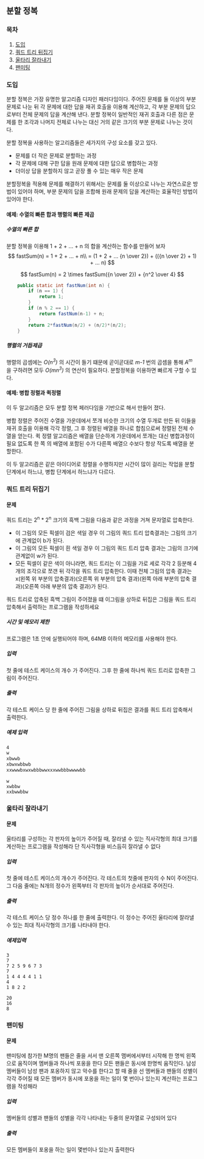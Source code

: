 ## 분할 정복

### 목차

1. [도입](#도입)
2. [쿼드 트리 뒤집기](#쿼드-트리-뒤집기)
3. [울타리 잘라내기](#울타리-잘라내기)
4. [팬미팅](#팬미팅)

### 도입

분할 정복은 가장 유명한 알고리즘 디자인 패러다임이다. 주어진 문제를 둘 이상의 부분 문제로 나눈 뒤 각 문제에 대한 답을 재귀 호출을 이용해 계산하고, 각 부분 문제의 답으로부터 전체 문제의 답을 계산해 낸다. 분할 정복이 일반적인 재귀 호출과 다른 점은 문제를 한 조각과 나머지 전체로 나누는 대신 거의 같은 크기의 부분 문제로 나누는 것이다. 

분할 정복을 사용하는 알고리즘들은 세가지의 구성 요소를 갖고 있다.

- 문제를 더 작은 문제로 분할하는 과정
- 각 문제에 대해 구한 답을 원래 문제에 대한 답으로 병합하는 과정
- 더이상 답을 분할하지 않고 곧장 풀 수 있는 매우 작은 문제

분할정복을 적용해 문제를 해결하기 위해서는 문제를 둘 이상으로 나누는 자연스로운 방법이 있어야 하며, 부분 문제의 답을 조합해 원래 문제의 답을 계산하는 효율적인 방법이 있어야 한다.

#### 예제: 수열의 빠른 합과 행렬의 빠른 제곱

##### 수열의 빠른 합

분할 정복을 이용해 1 + 2 + ... + n 의 합을 계산하는 함수를 만들어 보자
$$
fastSum(n) = 1 + 2 + ... + n\\
					= (1 + 2 + ... {n \over 2}) + (({n \over 2} + 1) + ... n)
$$

$$
fastSum(n) = 2 \times fastSum({n \over 2}) + {n^2 \over 4}
$$

```java
    public static int fastNum(int n) {
        if (n == 1) {
            return 1;
        }
        if (n % 2 == 1) {
            return fastNum(n-1) + n;
        }
        return 2*fastNum(n/2) + (n/2)*(n/2);
    }
```

##### 행렬의 거듭제곱

행렬의 곱셈에는 *O(n<sup>3</sup>)* 의 시간이 들기 떄문에 곧이곧대로 *m-1* 번의 곱셈을 통해 *A<sup>m</sup>* 을 구하려면 모두 *O(mn<sup>3</sup>)* 의 연산이 필요하다. 분할정복을 이용하면 빠르게 구할 수 있다.

#### 예제: 병합 정렬과 퀵정렬

이 두 알고리즘은 모두 분할 정복 페러다임을 기반으로 해서 만들어 졌다.

병합 정렬은 주어진 수열을 가운데에서 쪼개 비슷한 크기의 수열 두개로 만든 뒤 이들을 재귀 호출을 이용해 각각 정렬, 그 후 정렬된 배열을 하나로 합침으로써 정렬된 전체 수열을 얻는다. 퀵 정렬 알고리즘은 배열을 단순하게 가운데에서 쪼개는 대신 병합과정이 필요 없도록 한 쪽 의 배열에 포함된 수가 다른쪽 배열으 수보다 항상 작도록 배열을 분할한다.

이 두 알고리즘은 같은 아이디어로 정렬을 수행하지만 시간이 많이 걸리는 작업을 분할 단계에서 하느냐, 병합 단계에서 하느냐가 다르다.

### 쿼드 트리 뒤집기

#### 문제

쿼드 트리는 2<sup>n</sup> * 2<sup>n</sup> 크기의 흑백 그림을 다음과 같은 과정을 거쳐 문자열로 압축한다.

- 이 그림의 모든 픽셀이 검은 색일 경우 이 그림의 쿼드 트리 압축결과는 그림의 크기에 관계없이 b가 된다.
- 이 그림의 모든 픽셀이 흰 색일 경우 이 그림의 쿼드 트리 압축 결과는 그림의 크기에 관계없이 w가 된다.
- 모든 픽셀이 같은 색이 아니라면, 쿼드 트리는 이 그림을 가로 세로 각각 2 등분해 4개의 조각으로 쪼갠 뒤 각각을 쿼드 트리 압축한다. 이때 전체 그림의 압축 결과는 x(왼쪽 위 부분의 압축결과)(오른쪽 위 부분의 압축 결과)(왼쪽 아래 부분의 압축 결과)(오른쪽 아래 부분의 압축 결과)가 된다.

쿼드 트리로 압축된 흑백 그림이 주어졌을 떄 이그림을 상하로 뒤집은 그림을 쿼드 트리 압축해서 출력하는 프로그램을 작성하세요

##### 시간 및 메모리 제한

프로그램은 1초 안에 실행되어야 하며, 64MB 이하의 메모리를 사용해야 한다.

##### 입력

첫 줄에 테스트 케이스의 개수 가 주어진다. 그후 한 줄에 하나씩 쿼드 트리로 압축한 그림이 주어진다. 

##### 출력

각 테스트 케이스 당 한 줄에 주어진 그림을 상하로 뒤집은 결과를 쿼드 트리 압축해서 출력한다. 

##### 예제 입력

```tex
4
w
xbwwb
xbwxwbbwb
xxwwwbxwxwbbbwwxxxwwbbbwwwwbb
```

```
w
xwbbw
xxbwwbbw

```

### 울타리 잘라내기

#### 문제

울타리를 구성하는 각 판자의 높이가 주어질 때, 잘라낼 수 있는 직사각형의 최대 크기를 계산하는 프로그램을 작성해라 단 직사각형을 비스듬히 잘라낼 수 없다

##### 입력

첫 줄에 테스트 케이스의 개수가 주어진다. 각 테스트의 첫줄에 판자의 수 N이 주어진다. 그 다음 줄에는 N개의 정수가 왼쪽부터 각 판자의 높이가 순서대로 주어진다.

##### 출력

각 테스트 케이스 당 정수 하나를 한 줄에 출력한다. 이 정수는 주어진 울타리에 잘라낼 수 있는 최대 직사각형의 크기를 나타내야 한다.

##### 예제입력

```
3
7
7 2 5 9 6 7 3
7
1 4 4 4 4 1 1
4
1 8 2 2
```

```
20
16
8
```

### 팬미팅

#### 문제

팬미팅에 참가한 M명의 팬들은 줄을 서서 맨 오른쪽 맴버에서부터 시작해 한 명씩 왼쪽으로 움직이며 멤버들과 하나씩 포옹을 한다 모든 팬들은 동시에 한명씩 움직인다. 남성 멤버들이 남성 팬과 포옹하지 않고 악수를 한다고 할 때 줄을 선 멤버들과 팬들의 성별이 각각 주어질 때 모든 멤버가 동시에 포옹을 하는 일이 몇 번이나 있는지 계산하는 프로그램을 작성해라

##### 입력

멤버들의 성별과 팬들의 성별을 각각 나타내는 두줄의 문자열로 구성되어 있다

##### 출력

모든 멤버들이 포옹을 하는 일이 몇번이나 있는지 출력한다

